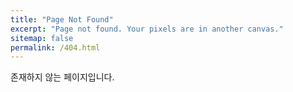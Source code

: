 ```yaml
---
title: "Page Not Found"
excerpt: "Page not found. Your pixels are in another canvas."
sitemap: false
permalink: /404.html
---
```


존재하지 않는 페이지입니다.

<script>
  var GOOG_FIXURL_LANG = 'kr';
  var GOOG_FIXURL_SITE = '{{ site.url }}'
</script>
<script src="https://linkhelp.clients.google.com/tbproxy/lh/wm/fixurl.js">
</script>
